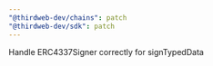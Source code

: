 ```yaml
---
"@thirdweb-dev/chains": patch
"@thirdweb-dev/sdk": patch
---
```


Handle ERC4337Signer correctly for signTypedData
